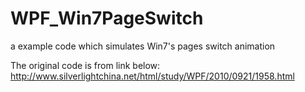 WPF_Win7PageSwitch
==================

a example code which simulates Win7's pages switch animation

The original code is from link below:
http://www.silverlightchina.net/html/study/WPF/2010/0921/1958.html
